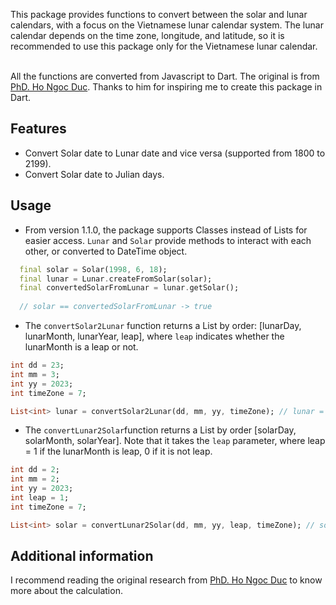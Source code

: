 This package provides functions to convert between the solar and lunar calendars, 
with a focus on the Vietnamese lunar calendar system. The lunar calendar depends on the time zone,
longitude, and latitude, so it is recommended to use this package only for 
the Vietnamese lunar calendar.<br><br>

All the functions are converted from Javascript to Dart. The original is from [PhD. Ho Ngoc Duc](https://www.informatik.uni-leipzig.de/~duc/amlich/calrules.html).
Thanks to him for inspiring me to create this package in Dart.

## Features

- Convert Solar date to Lunar date and vice versa (supported from 1800 to 2199).
- Convert Solar date to Julian days.

## Usage

- From version 1.1.0, the package supports Classes instead of Lists for easier access. `Lunar` and `Solar` provide methods to interact with each other, or converted to DateTime object.
```dart
  final solar = Solar(1998, 6, 18);
  final lunar = Lunar.createFromSolar(solar);
  final convertedSolarFromLunar = lunar.getSolar();
  
  // solar == convertedSolarFromLunar -> true
```

- The `convertSolar2Lunar` function returns a List by order: [lunarDay, lunarMonth, lunarYear, leap], where `leap` indicates whether the lunarMonth is a leap or not.
```dart
int dd = 23;
int mm = 3;
int yy = 2023;
int timeZone = 7; 

List<int> lunar = convertSolar2Lunar(dd, mm, yy, timeZone); // lunar = [2, 2, 2023, 1] - leap
```
- The `convertLunar2Solar`function returns a List by order [solarDay, solarMonth, solarYear]. Note that it takes the `leap` parameter, where leap = 1 if the lunarMonth is leap, 0 if it is not leap.
```dart
int dd = 2;
int mm = 2;
int yy = 2023;
int leap = 1;
int timeZone = 7;

List<int> solar = convertLunar2Solar(dd, mm, yy, leap, timeZone); // solar = [23, 3, 2023]
```

## Additional information
I recommend reading the original research from [PhD. Ho Ngoc Duc](https://www.informatik.uni-leipzig.de/~duc/amlich/calrules.html) to know more about the calculation.<br>
